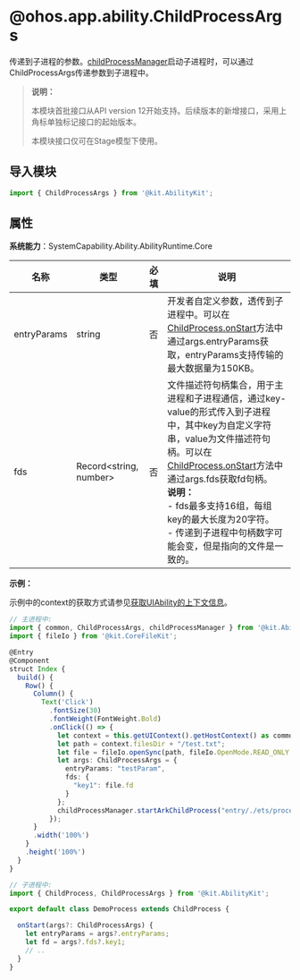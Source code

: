 # @ohos.app.ability.ChildProcessArgs

传递到子进程的参数。[childProcessManager](js-apis-app-ability-childProcessManager.md)启动子进程时，可以通过ChildProcessArgs传递参数到子进程中。

> **说明：**
> 
> 本模块首批接口从API version 12开始支持。后续版本的新增接口，采用上角标单独标记接口的起始版本。
> 
> 本模块接口仅可在Stage模型下使用。

## 导入模块

```ts
import { ChildProcessArgs } from '@kit.AbilityKit';
```

## 属性

**系统能力**：SystemCapability.Ability.AbilityRuntime.Core

| 名称        | 类型                    | 必填 | 说明                                                         |
| ----------- | --------------------   | ---- | ------------------------------------------------------------ |
| entryParams | string                 |  否  | 开发者自定义参数，透传到子进程中。可以在[ChildProcess.onStart](js-apis-app-ability-childProcess.md#childprocessonstart)方法中通过args.entryParams获取，entryParams支持传输的最大数据量为150KB。|
| fds         | Record<string, number> |  否  | 文件描述符句柄集合，用于主进程和子进程通信，通过key-value的形式传入到子进程中，其中key为自定义字符串，value为文件描述符句柄。可以在[ChildProcess.onStart](js-apis-app-ability-childProcess.md#childprocessonstart)方法中通过args.fds获取fd句柄。<br/><b>说明：</b> <br>- fds最多支持16组，每组key的最大长度为20字符。<br>- 传递到子进程中句柄数字可能会变，但是指向的文件是一致的。|

**示例：**

示例中的context的获取方式请参见[获取UIAbility的上下文信息](../../application-models/uiability-usage.md#获取uiability的上下文信息)。

```ts
// 主进程中:
import { common, ChildProcessArgs, childProcessManager } from '@kit.AbilityKit';
import { fileIo } from '@kit.CoreFileKit';

@Entry
@Component
struct Index {
  build() {
    Row() {
      Column() {
        Text('Click')
          .fontSize(30)
          .fontWeight(FontWeight.Bold)
          .onClick(() => {
            let context = this.getUIContext().getHostContext() as common.UIAbilityContext;
            let path = context.filesDir + "/test.txt";
            let file = fileIo.openSync(path, fileIo.OpenMode.READ_ONLY | fileIo.OpenMode.CREATE);
            let args: ChildProcessArgs = {
              entryParams: "testParam",
              fds: {
                "key1": file.fd
              }
            };
            childProcessManager.startArkChildProcess("entry/./ets/process/DemoProcess.ets", args);
          });
      }
      .width('100%')
    }
    .height('100%')
  }
}
```

```ts
// 子进程中:
import { ChildProcess, ChildProcessArgs } from '@kit.AbilityKit';

export default class DemoProcess extends ChildProcess {

  onStart(args?: ChildProcessArgs) {
    let entryParams = args?.entryParams;
    let fd = args?.fds?.key1;
    // ..
  }
}
```
